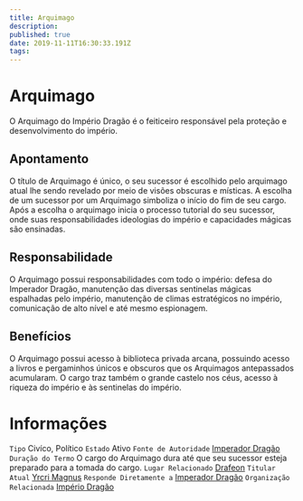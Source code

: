 ```yaml
---
title: Arquimago
description: 
published: true
date: 2019-11-11T16:30:33.191Z
tags: 
---
```


<!-- SUBTITLE: Visão geral sobre Arquimago -->

# Arquimago
O Arquimago do Império Dragão é o feiticeiro responsável pela proteção e desenvolvimento do império.

## Apontamento
O título de Arquimago é único, o seu sucessor é escolhido pelo arquimago atual lhe sendo revelado por meio de visões obscuras e místicas. A escolha de um sucessor por um Arquimago simboliza o início do fim de seu cargo. Após a escolha o arquimago inicia o processo tutorial do seu sucessor, onde suas responsabilidades ideologias do império e capacidades mágicas são ensinadas.

## Responsabilidade
O Arquimago possui responsabilidades com todo o império: defesa do Imperador Dragão, manutenção das diversas sentinelas mágicas espalhadas pelo império, manutenção de climas estratégicos no império, comunicação de alto nível e até mesmo espionagem.

## Benefícios
O Arquimago possui acesso à biblioteca privada arcana, possuindo acesso a livros e pergaminhos únicos e obscuros que os Arquimagos antepassados acumularam. O cargo traz também o grande castelo nos céus, acesso à riqueza do império e às sentinelas do império.

# Informações
`Tipo` Civíco, Político 
`Estado` Ativo
`Fonte de Autoridade` [Imperador Dragão](http://localhost/rankings-e-titulos/imperador-dragao#imperador-dragao)
`Duração do Termo` O cargo do Arquimago dura até que seu sucessor esteja preparado para a tomada do cargo.
`Lugar Relacionado` [Drafeon](http://localhost/lugares/plano-material/drafeon#drafeon)
`Titular Atual` [Yrcri Magnus](http://localhost/individuos/yrcri-magnus#yrcri-magnus)
`Responde Diretamente a` [Imperador Dragão](http://localhost/rankings-e-titulos/imperador-dragao#imperador-dragao)
`Organização Relacionada` [Império Dragão](http://localhost/faccoes/nacoes/imperio-dragao#imperio-dragao)


